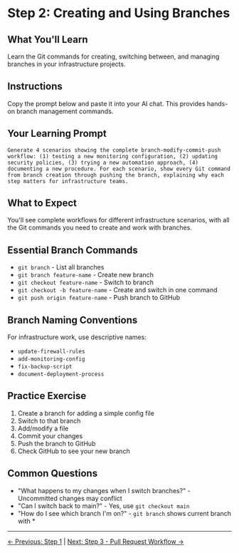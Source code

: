 # Step 2: Creating and Using Branches

## What You'll Learn
Learn the Git commands for creating, switching between, and managing branches in your infrastructure projects.

## Instructions
Copy the prompt below and paste it into your AI chat. This provides hands-on branch management commands.

## Your Learning Prompt

```
Generate 4 scenarios showing the complete branch-modify-commit-push workflow: (1) testing a new monitoring configuration, (2) updating security policies, (3) trying a new automation approach, (4) documenting a new procedure. For each scenario, show every Git command from branch creation through pushing the branch, explaining why each step matters for infrastructure teams.
```

## What to Expect
You'll see complete workflows for different infrastructure scenarios, with all the Git commands you need to create and work with branches.

## Essential Branch Commands
- `git branch` - List all branches
- `git branch feature-name` - Create new branch
- `git checkout feature-name` - Switch to branch
- `git checkout -b feature-name` - Create and switch in one command
- `git push origin feature-name` - Push branch to GitHub

## Branch Naming Conventions
For infrastructure work, use descriptive names:
- `update-firewall-rules`
- `add-monitoring-config`
- `fix-backup-script`
- `document-deployment-process`

## Practice Exercise
1. Create a branch for adding a simple config file
2. Switch to that branch
3. Add/modify a file
4. Commit your changes
5. Push the branch to GitHub
6. Check GitHub to see your new branch

## Common Questions
- "What happens to my changes when I switch branches?" - Uncommitted changes may conflict
- "Can I switch back to main?" - Yes, use `git checkout main`
- "How do I see which branch I'm on?" - `git branch` shows current branch with *

---
[← Previous: Step 1](./step-1-understanding-branching.md) | [Next: Step 3 - Pull Request Workflow →](./step-3-pull-request-workflow.md)
